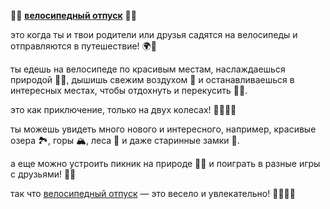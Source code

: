 🚴‍♂️ **[велосипедный отпуск](velotravel.md)** 🚴‍♀️

это когда ты и твои родители или друзья садятся на велосипеды и отправляются в путешествие! 🌍🌄

ты едешь на велосипеде по красивым местам, наслаждаешься природой 🌳🌲, дышишь свежим воздухом 🍃 и останавливаешься в интересных местах, чтобы отдохнуть и перекусить 🍏🍪.

это как приключение, только на двух колесах! 🚴‍♂️🚴‍♀️

ты можешь увидеть много нового и интересного, например, красивые озера 🏞️, горы 🏔️, леса 🌲 и даже старинные замки 🏰.

а еще можно устроить пикник на природе 🍕🍦 и поиграть в разные игры с друзьями! 🎲🎨

так что [велосипедный отпуск](velotravel.md) — это весело и увлекательно! 🚴‍♂️🚴‍♀️